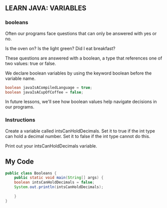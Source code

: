 ## LEARN JAVA: VARIABLES

### booleans

Often our programs face questions that can only be answered with yes or no.

Is the oven on? Is the light green? Did I eat breakfast?

These questions are answered with a boolean, a type that references one of two values: true or false.

We declare boolean variables by using the keyword boolean before the variable name.
```java
boolean javaIsACompiledLanguage = true;
boolean javaIsACupOfCoffee = false;
```
In future lessons, we'll see how boolean values help navigate decisions in our programs.

### Instructions

Create a variable called intsCanHoldDecimals. Set it to true if the int type can hold a decimal number. Set it to false if the int type cannot do this.

Print out your intsCanHoldDecimals variable.

## My Code
```java
public class Booleans {
	public static void main(String[] args) {
    boolean intsCanHoldDecimals = false;
    System.out.println(intsCanHoldDecimals);
    
	}
}
```
